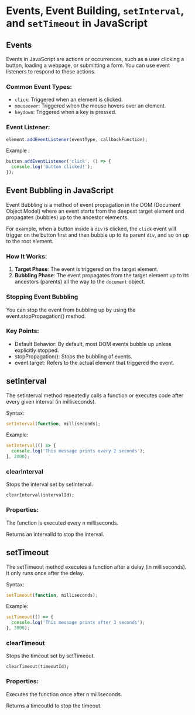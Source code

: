 # Events, Event Building, `setInterval`, and `setTimeout` in JavaScript

## Events
Events in JavaScript are actions or occurrences, such as a user clicking a button, loading a webpage, or submitting a form. You can use event listeners to respond to these actions.

### Common Event Types:
- `click`: Triggered when an element is clicked.
- `mouseover`: Triggered when the mouse hovers over an element.
- `keydown`: Triggered when a key is pressed.

### Event Listener:
```js
element.addEventListener(eventType, callbackFunction);
```
Example :
```javaScript
button.addEventListener('click', () => {
  console.log('Button clicked!');
});
```


## Event Bubbling in JavaScript

Event Bubbling is a method of event propagation in the DOM (Document Object Model) where an event starts from the deepest target element and propagates (bubbles) up to the ancestor elements. 

For example, when a button inside a `div` is clicked, the `click` event will trigger on the button first and then bubble up to its parent `div`, and so on up to the root element.

### How It Works:
1. **Target Phase**: The event is triggered on the target element.
2. **Bubbling Phase**: The event propagates from the target element up to its ancestors (parents) all the way to the `document` object.

### Stopping Event Bubbling

You can stop the event from bubbling up by using the event.stopPropagation() method.

### Key Points:

- Default Behavior: By default, most DOM events bubble up unless explicitly stopped.
- stopPropagation(): Stops the bubbling of events.
- event.target: Refers to the actual element that triggered the event.

## setInterval

The setInterval method repeatedly calls a function or executes code after every given interval (in milliseconds).

Syntax:
```js
setInterval(function, milliseconds);
```

Example:

```js
setInterval(() => {
  console.log('This message prints every 2 seconds');
}, 2000);
```

### clearInterval

Stops the interval set by setInterval.
```
clearInterval(intervalId);
```

### Properties:

The function is executed every n milliseconds.

Returns an intervalId to stop the interval.

## setTimeout

The setTimeout method executes a function after a delay (in milliseconds). It only runs once after the delay.

Syntax:
```js
setTimeout(function, milliseconds);
```

Example:
```js
setTimeout(() => {
  console.log('This message prints after 3 seconds');
}, 3000);
```

### clearTimeout

Stops the timeout set by setTimeout.

```
clearTimeout(timeoutId);
```

### Properties:

Executes the function once after n milliseconds.

Returns a timeoutId to stop the timeout.




